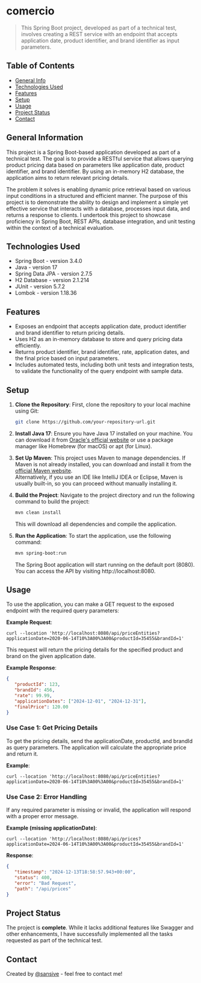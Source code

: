# comercio
> This Spring Boot project, developed as part of a technical test, involves creating a REST service with an endpoint 
> that accepts application date, product identifier, and brand identifier as input parameters.

## Table of Contents
* [General Info](#general-information)
* [Technologies Used](#technologies-used)
* [Features](#features)
* [Setup](#setup)
* [Usage](#usage)
* [Project Status](#project-status)
* [Contact](#contact)


## General Information
This project is a Spring Boot-based application developed as part of a technical test. The goal is to provide a RESTful 
service that allows querying product pricing data based on parameters like application date, product identifier, and 
brand identifier. By using an in-memory H2 database, the application aims to return relevant pricing details.

The problem it solves is enabling dynamic price retrieval based on various input conditions in a structured and efficient
manner. The purpose of this project is to demonstrate the ability to design and implement a simple yet effective service
that interacts with a database, processes input data, and returns a response to clients. I undertook this project to 
showcase proficiency in Spring Boot, REST APIs, database integration, and unit testing within the context of a technical
evaluation.


## Technologies Used
- Spring Boot - version 3.4.0
- Java - version 17
- Spring Data JPA - version 2.7.5
- H2 Database - version 2.1.214
- JUnit - version 5.7.2
- Lombok - version 1.18.36


## Features
- Exposes an endpoint that accepts application date, product identifier and brand identifier to return pricing details.
- Uses H2 as an in-memory database to store and query pricing data efficiently.
- Returns product identifier, brand identifier, rate, application dates, and the final price based on input parameters.
- Includes automated tests, including both unit tests and integration tests, to validate the functionality of the query 
endpoint with sample data.


## Setup
1. **Clone the Repository**: First, clone the repository to your local machine using Git:
    ```bash
    git clone https://github.com/your-repository-url.git
    ```
   
2. **Install Java 17**: Ensure you have Java 17 installed on your machine. You can download it from
[Oracle's official website](URL "https://www.oracle.com/java/technologies/downloads/#java17?er=221886") or use a package manager like Homebrew (for macOS) or apt (for Linux).

3. **Set Up Maven**: This project uses Maven to manage dependencies. If Maven is not already installed, you can download 
and install it from the [official Maven website](URL "https://maven.apache.org/download.cgi").  
Alternatively, if you use an IDE like IntelliJ IDEA or Eclipse, Maven is usually built-in, so you can proceed without 
manually installing it.

4. **Build the Project**: Navigate to the project directory and run the following command to build the project:
    ```bash
    mvn clean install
    ```
    This will download all dependencies and compile the application.

5. **Run the Application**: To start the application, use the following command:
    ```bash
    mvn spring-boot:run
    ```
    The Spring Boot application will start running on the default port (8080). You can access the API by visiting
http://localhost:8080.

## Usage
To use the application, you can make a GET request to the exposed endpoint with the required query parameters:

**Example Request**:
```cURL
curl --location 'http://localhost:8080/api/priceEntities?applicationDate=2020-06-14T10%3A00%3A00&productId=35455&brandId=1'
```
This request will return the pricing details for the specified product and brand on the given application date.

**Example Response**:
```json
{
   "productId": 123,
   "brandId": 456,
   "rate": 99.99,
   "applicationDates": ["2024-12-01", "2024-12-31"],
   "finalPrice": 120.00
}
```
### Use Case 1: Get Pricing Details
To get the pricing details, send the applicationDate, productId, and brandId as query parameters. The application will calculate the appropriate price and return it.  

**Example**:
```cURL
curl --location 'http://localhost:8080/api/priceEntities?applicationDate=2020-06-14T10%3A00%3A00&productId=35455&brandId=1'
```

### Use Case 2: Error Handling
If any required parameter is missing or invalid, the application will respond with a proper error message.  

**Example (missing applicationDate)**:
```cURL
curl --location 'http://localhost:8080/api/prices?applicationDate=2024-06-14T10%3A00%3A00&productId=35455&brandId=1'
```
**Response**:
```json
{
   "timestamp": "2024-12-13T18:58:57.943+00:00",
   "status": 400,
   "error": "Bad Request",
   "path": "/api/prices"
}
```


## Project Status
The project is **complete**. While it lacks additional features like Swagger and other enhancements, I have successfully 
implemented all the tasks requested as part of the technical test.

## Contact
Created by [@sansive](https://github.com/sansive) - feel free to contact me!